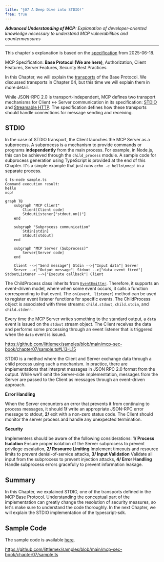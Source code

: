 ```yaml
---
title: "§07 A Deep Dive into STDIO!"
free: true
---
```


___Advanced Understanding of MCP:___ _Explanation of developer-oriented knowledge necessary to understand MCP vulnerabilities and countermeasures_

---

This chapter's explanation is based on the [specification](https://modelcontextprotocol.io/specification/2025-06-18) from 2025-06-18.

MCP Specification: **Base Protocol (We are here)**, Authorization, Client Features, Server Features, Security Best Practices

In this Chapter, we will explain the [transports](https://modelcontextprotocol.io/specification/2025-06-18/basic/transports) of the Base Protocol. We discussed transports in Chapter 04, but this time we will explain them in more detail.

While JSON-RPC 2.0 is transport-independent, MCP defines two transport mechanisms for Client ↔︎ Server communication in its specification: [STDIO](https://modelcontextprotocol.io/specification/2025-06-18/basic/transports#stdio) and [Streamable HTTP](https://modelcontextprotocol.io/specification/2025-06-18/basic/transports#streamable-http). The specification defines how these transports should handle connections for message sending and receiving.

## STDIO

In the case of STDIO transport, the Client launches the MCP Server as a subprocess. A subprocess is a mechanism to provide commands or programs **independently** from the main process. For example, in Node.js, this can be achieved through the `child_process` module. A sample code for subprocess generation using TypeScript is provided at the end of this Chapter. It's a simple example that just runs `echo -e hello\nmcp!` in a separate process.

```bash:Execution result
$ ts-node sample.ts
Command execution result:
hello
mcp!
```

```mermaid
graph TB
    subgraph "MCP Client"
        Client[Client code]
        StdoutListener["stdout.on()"]
    end
    
    subgraph "Subprocess communication"
        Stdin[stdin]
        Stdout[stdout]
    end
    
    subgraph "MCP Server (Subprocess)"
        Server[Server code]
    end
    
    Client -->|"Send message"| Stdin -->|"Input data"| Server
    Server -->|"Output message"| Stdout -->|"data event fired"| StdoutListener -->|"Execute callback"| Client

```

The ChildProcess class inherits from [`EventEmitter`](https://nodejs.org/ja/learn/asynchronous-work/the-nodejs-event-emitter). Therefore, it supports an event-driven model, where when some event occurs, it calls a function corresponding to that event. The `on(event, listener)` method can be used to register event listener functions for specific events. The ChildProcess object is associated with three streams: `child.stdout`, `child.stdin`, and `child.stderr`.

Every time the MCP Server writes something to the standard output, a `data` event is issued on the `stdout` stream object. The Client receives the data and performs some processing through an event listener that is triggered when the `data` event is issued.

https://github.com/littlemex/samples/blob/main/mcp-sec-book/chapter07/sample.ts#L13-L15

STDIO is a method where the Client and Server exchange data through a child process using such a mechanism. In practice, there are implementations that interpret messages in JSON RPC 2.0 format from the output. While we'll omit the Server-side implementation, messages from the Server are passed to the Client as messages through an event-driven approach.

**Error Handling**

When the Server encounters an error that prevents it from continuing to process messages, it should **1/** write an appropriate JSON-RPC error message to stdout, **2/** exit with a non-zero status code. The Client should monitor the server process and handle any unexpected termination.

**Security**

Implementers should be aware of the following considerations: **1/ Process Isolation** Ensure proper isolation of the Server subprocess to prevent privilege escalation, **2/ Resource Limiting** Implement timeouts and resource limits to prevent denial-of-service attacks, **3/ Input Validation** Validate all input from the subprocess to prevent injection attacks, **4/ Error Handling** Handle subprocess errors gracefully to prevent information leakage.

## Summary

In this Chapter, we explained STDIO, one of the transports defined in the MCP Base Protocol. Understanding the conceptual part of the implementation can greatly change the resolution of security measures, so let's make sure to understand the code thoroughly. In the next Chapter, we will explain the STDIO implementation of the typescript-sdk.

## Sample Code

The sample code is available [here](https://github.com/littlemex/samples/tree/main/mcp-sec-book/chapter07).

https://github.com/littlemex/samples/blob/main/mcp-sec-book/chapter07/sample.ts
